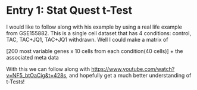 # Entry 1: Stat Quest t-Test
I would like to follow along with his example by using a real life 
example from GSE155882. This is a single cell dataset that has 4
conditions: control, TAC, TAC+JQ1, TAC+JQ1 withdrawn. Well I could make
a matrix of <br>


[200 most variable genes x 10 cells from each condition(40 cells)] + 
the associated meta data<br>


With this we can follow along with 
https://www.youtube.com/watch?v=NF5_btOaCig&t=428s, and hopefully get a much
better understanding of t-Tests!
